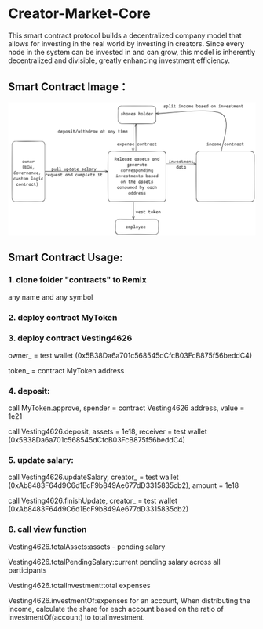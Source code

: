 # Creator-Market-Core
This smart contract protocol builds a decentralized company model that allows for investing in the real world by investing in creators. Since every node in the system can be invested in and can grow, this model is inherently decentralized and divisible, greatly enhancing investment efficiency.

## Smart Contract Image：

![Creator-Market](./public/contract-logic.png)

## Smart Contract Usage:

### 1. clone folder "contracts" to Remix

any name and any symbol

### 2. deploy contract MyToken

### 3. deploy contract Vesting4626

owner_ = test wallet (0x5B38Da6a701c568545dCfcB03FcB875f56beddC4)

token_ = contract MyToken address

### 4. deposit:

call MyToken.approve, spender = contract Vesting4626 address, value = 1e21

call Vesting4626.deposit, assets = 1e18, receiver = test wallet (0x5B38Da6a701c568545dCfcB03FcB875f56beddC4)

### 5. update salary:

call Vesting4626.updateSalary, creator_ = test wallet (0xAb8483F64d9C6d1EcF9b849Ae677dD3315835cb2), amount = 1e18

call Vesting4626.finishUpdate, creator_ = test wallet (0xAb8483F64d9C6d1EcF9b849Ae677dD3315835cb2)

### 6. call view function

Vesting4626.totalAssets:assets - pending salary

Vesting4626.totalPendingSalary:current pending salary across all participants

Vesting4626.totalInvestment:total expenses

Vesting4626.investmentOf:expenses for an account, When distributing the income, calculate the share for each account based on the ratio of investmentOf(account) to totalInvestment.

